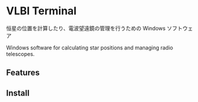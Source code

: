 # VLBI Terminal

恒星の位置を計算したり、電波望遠鏡の管理を行うための Windows ソフトウェア

Windows software for calculating star positions and managing radio telescopes.

## Features

## Install
